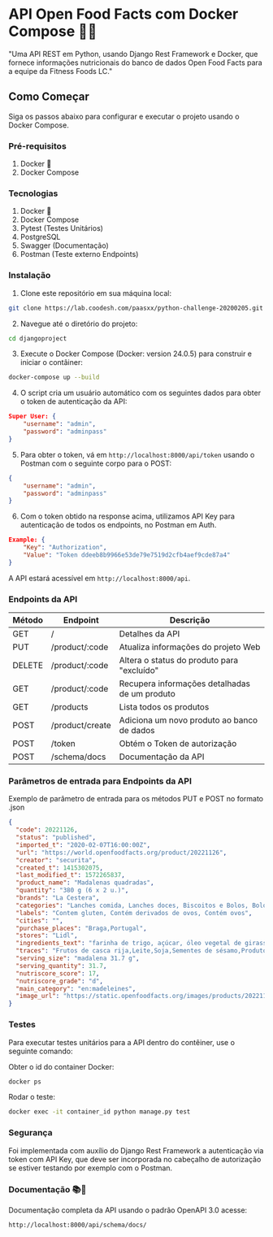 # API Open Food Facts com Docker Compose 🔌🍔

"Uma API REST em Python, usando Django Rest Framework e Docker, que fornece informações nutricionais do banco de dados Open Food Facts para a equipe da Fitness Foods LC."

## Como Começar

Siga os passos abaixo para configurar e executar o projeto usando o Docker Compose.

### Pré-requisitos

1. Docker 🐳
2. Docker Compose

### Tecnologias

1. Docker 🐳
2. Docker Compose
3. Pytest (Testes Unitários)
3. PostgreSQL
4. Swagger (Documentação)
5. Postman (Teste externo Endpoints)

### Instalação

1. Clone este repositório em sua máquina local:

```bash
git clone https://lab.coodesh.com/paasxx/python-challenge-20200205.git
```

2. Navegue até o diretório do projeto:

```bash
cd djangoproject
```

3. Execute o Docker Compose (Docker: version 24.0.5) para construir e iniciar o contâiner:

```bash
docker-compose up --build
```

4. O script cria um usuário automático com os seguintes dados para obter o token de autenticação da API:

```json
Super User: {
    "username": "admin",
    "password": "adminpass"
}

```

5. Para obter o token, vá em `http://localhost:8000/api/token` usando o Postman com o seguinte corpo para o POST:

```json
{
    "username": "admin",
    "password": "adminpass"
}

```

6. Com o token obtido na response acima, utilizamos API Key para autenticação de todos os endpoints, no Postman em Auth.


```json
Example: {
    "Key": "Authorization",
    "Value": "Token ddeeb8b9966e53de79e7519d2cfb4aef9cde87a4"
}


```


A API estará acessível em `http://localhost:8000/api`.

### Endpoints da API

| Método   | Endpoint                    | Descrição                                      |
|----------|-----------------------------|------------------------------------------------|
| GET      | /                           | Detalhes da API                                |
| PUT      | /product/:code             | Atualiza informações do projeto Web            |
| DELETE   | /product/:code             | Altera o status do produto para "excluído"     |
| GET      | /product/:code             | Recupera informações detalhadas de um produto  |
| GET      | /products                   | Lista todos os produtos                        |
| POST     | /product/create            | Adiciona um novo produto ao banco de dados     |
| POST     | /token                      | Obtém o Token de autorização                   |
| POST     | /schema/docs                | Documentação da API                 |


### Parâmetros de entrada para Endpoints da API

Exemplo de parâmetro de entrada para os métodos PUT e POST no formato .json

```json
{
  "code": 20221126,
  "status": "published",
  "imported_t": "2020-02-07T16:00:00Z",
  "url": "https://world.openfoodfacts.org/product/20221126",
  "creator": "securita",
  "created_t": 1415302075,
  "last_modified_t": 1572265837,
  "product_name": "Madalenas quadradas",
  "quantity": "380 g (6 x 2 u.)",
  "brands": "La Cestera",
  "categories": "Lanches comida, Lanches doces, Biscoitos e Bolos, Bolos, Madalenas",
  "labels": "Contem gluten, Contém derivados de ovos, Contém ovos",
  "cities": "",
  "purchase_places": "Braga,Portugal",
  "stores": "Lidl",
  "ingredients_text": "farinha de trigo, açúcar, óleo vegetal de girassol, clara de ovo, ovo, humidificante (sorbitol), levedantes químicos (difosfato dissódico, hidrogenocarbonato de sódio), xarope de glucose-frutose, sal, aroma",
  "traces": "Frutos de casca rija,Leite,Soja,Sementes de sésamo,Produtos à base de sementes de sésamo",
  "serving_size": "madalena 31.7 g",
  "serving_quantity": 31.7,
  "nutriscore_score": 17,
  "nutriscore_grade": "d",
  "main_category": "en:madeleines",
  "image_url": "https://static.openfoodfacts.org/images/products/20221126/front_pt.5.400.jpg"
}
```

### Testes

Para executar testes unitários para a API dentro do contêiner, use o seguinte comando:

Obter o id do container Docker:

```bash
docker ps
```
Rodar o teste:

```bash
docker exec -it container_id python manage.py test
```

### Segurança 

Foi implementada com auxílio do Django Rest Framework a autenticação via token com API Key, que deve ser incorporada no cabeçalho de autorização se estiver testando por exemplo com o Postman.

### Documentação 📚🚀

Documentação completa da API usando o padrão OpenAPI 3.0 acesse:

`http://localhost:8000/api/schema/docs/`
